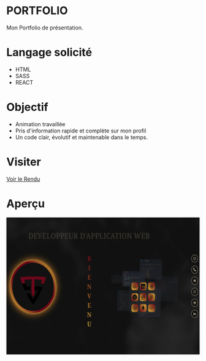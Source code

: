 # PORTFOLIO

Mon Portfolio de présentation.

# Langage solicité

- HTML
- SASS
- REACT

# Objectif

- Animation travaillée
- Pris d'information rapide et complète sur mon profil
- Un code clair, évolutif et maintenable dans le temps.

# Visiter

[Voir le Rendu](https://nerion-1337.github.io/Portfolio/)

# Aperçu

![screenshot du site](./public/assets/project/Portfolio.png)
